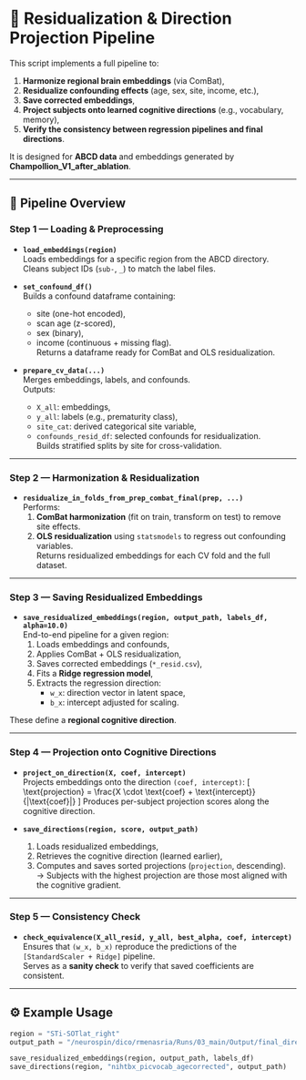 # 🧠 Residualization & Direction Projection Pipeline

This script implements a full pipeline to:

1. **Harmonize regional brain embeddings** (via ComBat),
2. **Residualize confounding effects** (age, sex, site, income, etc.),
3. **Save corrected embeddings**,
4. **Project subjects onto learned cognitive directions** (e.g., vocabulary, memory),
5. **Verify the consistency between regression pipelines and final directions**.

It is designed for **ABCD data** and embeddings generated by **Champollion_V1_after_ablation**.

---

## 📂 Pipeline Overview

### Step 1 — Loading & Preprocessing

- **`load_embeddings(region)`**  
  Loads embeddings for a specific region from the ABCD directory.  
  Cleans subject IDs (`sub-`, `_`) to match the label files.

- **`set_confound_df()`**  
  Builds a confound dataframe containing:
  - site (one-hot encoded),
  - scan age (z-scored),
  - sex (binary),
  - income (continuous + missing flag).  
  Returns a dataframe ready for ComBat and OLS residualization.

- **`prepare_cv_data(...)`**  
  Merges embeddings, labels, and confounds.  
  Outputs:
  - `X_all`: embeddings,  
  - `y_all`: labels (e.g., prematurity class),  
  - `site_cat`: derived categorical site variable,  
  - `confounds_resid_df`: selected confounds for residualization.  
  Builds stratified splits by site for cross-validation.

---

### Step 2 — Harmonization & Residualization

- **`residualize_in_folds_from_prep_combat_final(prep, ...)`**  
  Performs:
  1. **ComBat harmonization** (fit on train, transform on test) to remove site effects.  
  2. **OLS residualization** using `statsmodels` to regress out confounding variables.  
  Returns residualized embeddings for each CV fold and the full dataset.

---

### Step 3 — Saving Residualized Embeddings

- **`save_residualized_embeddings(region, output_path, labels_df, alpha=10.0)`**  
  End-to-end pipeline for a given region:
  1. Loads embeddings and confounds,  
  2. Applies ComBat + OLS residualization,  
  3. Saves corrected embeddings (`*_resid.csv`),  
  4. Fits a **Ridge regression model**,  
  5. Extracts the regression direction:
     - `w_x`: direction vector in latent space,  
     - `b_x`: intercept adjusted for scaling.

These define a **regional cognitive direction**.

---

### Step 4 — Projection onto Cognitive Directions

- **`project_on_direction(X, coef, intercept)`**  
  Projects embeddings onto the direction `(coef, intercept)`:
  \[
  \text{projection} = \frac{X \cdot \text{coef} + \text{intercept}}{\|\text{coef}\|}
  \]
  Produces per-subject projection scores along the cognitive direction.

- **`save_directions(region, score, output_path)`**  
  1. Loads residualized embeddings,  
  2. Retrieves the cognitive direction (learned earlier),  
  3. Computes and saves sorted projections (`projection`, descending).  
  → Subjects with the highest projection are those most aligned with the cognitive gradient.

---

### Step 5 — Consistency Check

- **`check_equivalence(X_all_resid, y_all, best_alpha, coef, intercept)`**  
  Ensures that `(w_x, b_x)` reproduce the predictions of the `[StandardScaler + Ridge]` pipeline.  
  Serves as a **sanity check** to verify that saved coefficients are consistent.

---

## ⚙️ Example Usage

```python
region = "STi-SOTlat_right"
output_path = "/neurospin/dico/rmenasria/Runs/03_main/Output/final_direction/prema_cognition"

save_residualized_embeddings(region, output_path, labels_df)
save_directions(region, "nihtbx_picvocab_agecorrected", output_path)
